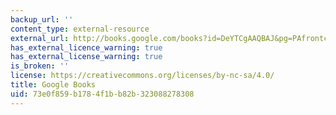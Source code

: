 ```yaml
---
backup_url: ''
content_type: external-resource
external_url: http://books.google.com/books?id=DeYTCgAAQBAJ&pg=PAfrontcover
has_external_licence_warning: true
has_external_license_warning: true
is_broken: ''
license: https://creativecommons.org/licenses/by-nc-sa/4.0/
title: Google Books
uid: 73e0f859-b178-4f1b-b82b-323088278308
---
```

